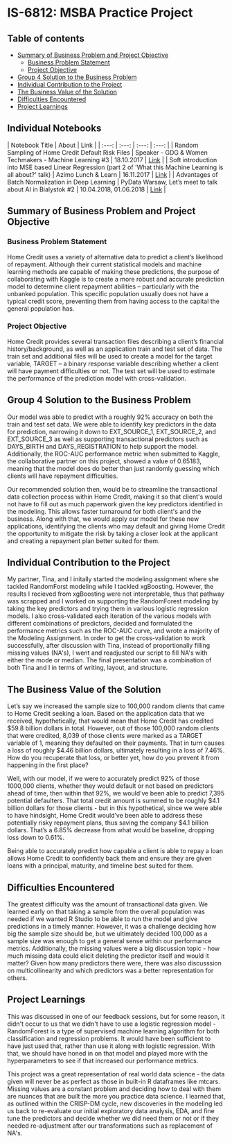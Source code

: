 # IS-6812: MSBA Practice Project

## Table of contents
- [Summary of Business Problem and Project Objective](#summary-of-business-problem-and-project-objective)
 	+ [Business Problem Statement](#business-problem-statement)
	+ [Project Objective](#project-objective)
- [Group 4 Solution to the Business Problem](#group-4-solution-to-the-business-problem)
- [Individual Contribution to the Project](#individual-contribution-to-the-project)
- [The Business Value of the Solution](#the-business-value-of-the-solution)
- [Difficulties Encountered](#difficulties-encountered)
- [Project Learnings](#project-learnings)

## Individual Notebooks
| Notebook Title  | About | Link |
| :---: | :---: | :---: | :---: |
| Random Sampling of Home Credit Default Risk Files | Speaker - GDG & Women Techmakers - Machine Learning #3 | 18.10.2017 | [Link](https://speakerdeck.com/f1sherkk/welcome-to-mooc-era-my-dlfnd-experiences-at-udacity) |
| Soft introduction into MSE based Linear Regression (part 2 of 'What this Machine Learning is all about?' talk)  | Azimo Lunch & Learn | 16.11.2017 | [Link](https://speakerdeck.com/f1sherkk/soft-introduction-to-mse-based-linear-regression) |
| Advantages of Batch Normalization in Deep Learning | PyData Warsaw, Let’s meet to talk about AI in Bialystok #2 | 10.04.2018, 01.06.2018 | [Link](https://www.youtube.com/watch?v=9mI-viU9U0E) |

## Summary of Business Problem and Project Objective
### Business Problem Statement
Home Credit uses a variety of alternative data to predict a client’s likelihood of repayment. Although their current statistical models and machine learning methods are capable of making these predictions, the purpose of collaborating with Kaggle is to create a more robust and accurate prediction model to determine client repayment abilities – particularly with the unbanked population. This specific population usually does not have a typical credit score, preventing them from having access to the capital the general population has.

### Project Objective
Home Credit provides several transaction files describing a client’s financial history/background, as well as an application train and test set of data. The train set and additional files will be used to create a model for the target variable, TARGET – a binary response variable describing whether a client will have payment difficulties or not. The test set will be used to estimate the performance of the prediction model with cross-validation. 

## Group 4 Solution to the Business Problem
Our model was able to predict with a roughly 92% accuracy on both the train and test set data. We were able to identify key predictors in the data for prediction, narrowing it down to EXT_SOURCE_1, EXT_SOURCE_2, and EXT_SOURCE_3 as well as supporting transactional predictors such as DAYS_BIRTH and DAYS_REGISTRATION to help support the model. Additionally, the ROC-AUC performance metric when submitted to Kaggle, the collaborative partner on this project, showed a value of 0.65183, meaning that the model does do better than just randomly guessing which clients will have repayment difficulties.

Our recommended solution then, would be to streamline the transactional data collection process within Home Credit, making it so that client's would not have to fill out as much paperwork given the key predictors identified in the modeling. This allows faster turnaround for both client's and the business. Along with that, we would apply our model for these new applications, identifying the clients who may default and giving Home Credit the opportunity to mitigate the risk by taking a closer look at the applicant and creating a repayment plan better suited for them. 

## Individual Contribution to the Project
My partner, Tina, and I initally started the modeling assignment where she tackled RandomForst modeling while I tackled xgBoosting. However, the results I recieved from xgBoosting were not interpretable, thus that pathway was scrapped and I worked on supporting the RandomForest modeling by taking the key predictors and trying them in various logistic regression models. I also cross-validated each iteration of the various models with different combinations of predictors, decided and formulated the performance metrics such as the ROC-AUC curve, and wrote a majority of the Modeling Assignment. In order to get the cross-validation to work successfully, after discussion with Tina, instead of proportionally filling missing values (NA's), I went and readjusted our script to fill NA's with either the mode or median. The final presentation was a combination of both Tina and I in terms of writing, layout, and structure. 

## The Business Value of the Solution
Let’s say we increased the sample size to 100,000 random clients that came to Home Credit seeking a loan. Based on the application data that we received, hypothetically, that would mean that Home Credit has credited $59.8 billion dollars in total. However, out of those 100,000 random clients that were credited, 8,039 of those clients were marked as a TARGET variable of 1, meaning they defaulted on their payments. That in turn causes a loss of roughly $4.46 billion dollars, ultimately resulting in a loss of 7.46%. How do you recuperate that loss, or better yet, how do you prevent it from happening in the first place?

Well, with our model, if we were to accurately predict 92% of those 1000,000 clients, whether they would default or not based on predictors ahead of time, then within that 92%, we would’ve been able to predict 7,395 potential defaulters. That total credit amount is summed to be roughly $4.1 billion dollars for those clients - but in this hypothetical, since we were able to have hindsight, Home Credit would’ve been able to address these potentially risky repayment plans, thus saving the company $4.1 billion dollars. That’s a 6.85% decrease from what would be baseline, dropping loss down to 0.61%.

Being able to accurately predict how capable a client is able to repay a loan allows Home Credit to confidently back them and ensure they are given loans with a principal, maturity, and timeline best suited for them. 

## Difficulties Encountered
The greatest difficulty was the amount of transactional data given. We learned early on that taking a sample from the overall population was needed if we wanted R Studio to be able to run the model and give predictions in a timely manner. However, it was a challenge deciding how big the sample size should be, but we ultimately decided 100,000 as a sample size was enough to get a general sense within our performance metrics. Additionally, the missing values were a big discussion topic - how much missing data could elicit deleting the predictor itself and would it matter? Given how many predictors there were, there was also discusssion on multicollinearity and which predictors was a better representation for others. 

## Project Learnings
This was discussed in one of our feedback sessions, but for some reason, it didn't occur to us that we didn't have to use a logistic regression model - RandomForest is a type of supervised machine learning algorithm for both classification and regression problems. It would have been sufficient to have just used that, rather than use it along with logistic regression. With that, we should have honed in on that model and played more with the hyperparameters to see if that increased our performance metrics. 

This project was a great representation of real world data science - the data given will never be as perfect as those in built-in R dataframes like mtcars. Missing values are a constant problem and deciding how to deal with them are nuances that are built the more you practice data science. I learned that, as outlined within the CRISP-DM cycle, new discoveries in the modeling led us back to re-evaluate our initial exploratory data analysis, EDA, and fine tune the predictors and decide whether we did need them or not or if they needed re-adjustment after our transformations such as replacement of NA's. 
